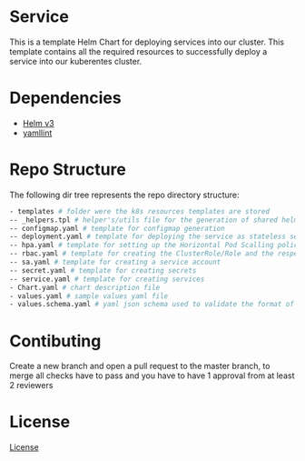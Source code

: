 # Service

This is a template Helm Chart for deploying services into our cluster. This template contains all the required resources to successfully deploy a service into our kuberentes cluster.

# Dependencies

- [Helm v3](https://helm.sh/docs/intro/quickstart/#install-helm)
- [yamllint](https://yamllint.readthedocs.io/en/stable/)

# Repo Structure

The following dir tree represents the repo directory structure:

```bash
- templates # folder were the k8s resources templates are stored
-- _helpers.tpl # helper's/utils file for the generation of shared helm values
-- configmap.yaml # template for configmap generation
-- deployment.yaml # template for deploying the service as stateless service of type deployment
-- hpa.yaml # template for setting up the Horizontal Pod Scalling policies
-- rbac.yaml # template for creating the ClusterRole/Role and the respective ClusterRoleBinding/RoleBinding
-- sa.yaml # template for creating a service account
-- secret.yaml # template for creating secrets
-- service.yaml # template for creating services
- Chart.yaml # chart description file
- values.yaml # sample values yaml file 
- values.schema.yaml # yaml json schema used to validate the format of values.yaml
```

# Contibuting

Create a new branch and open a pull request to the master branch, to merge all checks have to pass and you have to have 1 approval from at least 2 reviewers

# License

[License](LICENSE.md)